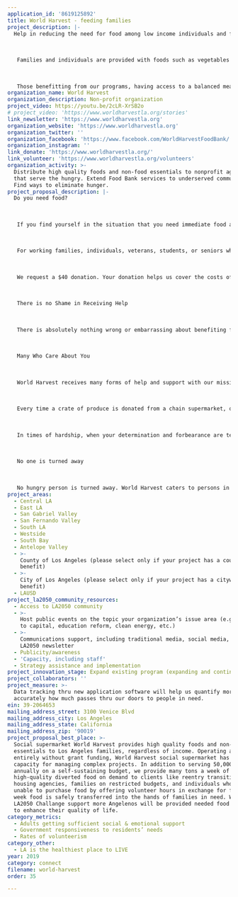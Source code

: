 ```yaml
---
application_id: '8619125892'
title: World Harvest - feeding families
project_description: |-
  Help in reducing the need for food among low income individuals and families.
   
   
   
   Families and individuals are provided with foods such as vegetables and fruits that are essential for a balanced diet, but are costly for low income households.
   
   
   
   Those benefitting from our programs, having access to a balanced meal with fruits, vegetables and cereals, reduced the danger factor of developing high blood pressure or diabetes, among other common ailments related to poor diets.
organization_name: World Harvest
organization_description: Non-profit organization
project_video: https://youtu.be/2cLR-XrSB2o
# project_video: 'https://www.worldharvestla.org/stories'
link_newsletter: 'https://www.worldharvestla.org'
organization_website: 'https://www.worldharvestla.org'
organization_twitter: ''
organization_facebook: 'https://www.facebook.com/WorldHarvestFoodBank/'
organization_instagram: ''
link_donate: 'https://www.worldharvestla.org/'
link_volunteer: 'https://www.worldharvestla.org/volunteers'
organization_activity: >-
  Distribute high quality foods and non-food essentials to nonprofit agencies
  that serve the hungry. Extend Food Bank services to underserved communities.
  Find ways to eliminate hunger.
project_proposal_description: |-
  Do you need food?
   
   
   
   If you find yourself in the situation that you need immediate food assistance, or are threatened by not having sufficient food supply you or your family's basic needs, World Harvest is here to help you!
   
   
   
   For working families, individuals, veterans, students, or seniors whose financial intake isn't sufficient to cope with daily food requirements, you can receive a cart-full of groceries. This cart-full averages several pounds of food and retails for over $200.
   
   
   
   We request a $40 donation. Your donation helps us cover the costs of food transportation, basic maintenance and management service for World Harvest, allowing us to function and make available our food items to you. If you are unable to donate, you may also donate your time as a volunteer for one part time day of 4 hours.
   
   
   
   There is no Shame in Receiving Help
   
   
   
   There is absolutely nothing wrong or embarrassing about benefiting from services such as ours. More importantly by coming forth and receiving food, instead of you and your family bearing hunger and missing meals, you may enjoy basic staples such as fruits, vegetables, legumes and grain (bread, pasta, rice, etc.) daily. 
   
   
   
   Many Who Care About You
   
   
   
   World Harvest receives many forms of help and support with our mission to provide food to needy individuals and families in times of need. You and your family are the final recipients of this chain of help.
   
   
   
   Every time a crate of produce is donated from a chain supermarket, or a shipment of fruits or vegetables arrives to us from a farmer, this is done with the knowledge and understanding that families and individuals in need will benefit from them.
   
   
   
   In times of hardship, when your determination and forbearance are tested, it is good to know that a portion of America's harvest is destined to relieve you in your time of need. World Harvest is one facilitator of this constant flow of aid, and we're here because we care about your well being and your family's.
   
   
   
   No one is turned away
   
   
   
   No hungry person is turned away. World Harvest caters to persons in all positions in life, all classes, all races, all religions, all ethnicity.
project_areas:
  - Central LA
  - East LA
  - San Gabriel Valley
  - San Fernando Valley
  - South LA
  - Westside
  - South Bay
  - Antelope Valley
  - >-
    County of Los Angeles (please select only if your project has a countywide
    benefit)
  - >-
    City of Los Angeles (please select only if your project has a citywide
    benefit)
  - LAUSD
project_la2050_community_resources:
  - Access to LA2050 community
  - >-
    Host public events on the topic your organization’s issue area (e.g. access
    to capital, education reform, clean energy, etc.) 
  - >-
    Communications support, including traditional media, social media, and
    LA2050 newsletter
  - Publicity/awareness
  - 'Capacity, including staff'
  - Strategy assistance and implementation
project_innovation_stage: Expand existing program (expanding and continuing ongoing successful projects)
project_collaborators: ''
project_measure: >-
  Data tracking thru new application software will help us quantify more
  accurately how much passes thru our doors to people in need.
ein: 39-2064653
mailing_address_street: 3100 Venice Blvd
mailing_address_city: Los Angeles
mailing_address_state: California
mailing_address_zip: '90019'
project_proposal_best_place: >-
  Social supermarket World Harvest provides high quality foods and non-food
  essentials to Los Angeles families, regardless of income. Operating almost
  entirely without grant funding, World Harvest social supermarket has a proven
  capacity for managing complex projects. In addition to serving 50,000 clients
  annually on a self-sustaining budget, we provide many tons a week of
  high-quality diverted food on demand to clients like reentry transitional
  housing agencies, families on restricted budgets, and individuals who are
  unable to purchase food by offering volunteer hours in exchange for food. Each
  week food is safely transferred into the hands of families in need. With
  LA2050 Challange support more Angelenos will be provided needed food staples
  to enhance their quality of life.
category_metrics:
  - Adults getting sufficient social & emotional support
  - Government responsiveness to residents’ needs
  - Rates of volunteerism
category_other:
  - LA is the healthiest place to LIVE
year: 2019
category: connect
filename: world-harvest
order: 35

---
```

